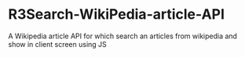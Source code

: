 # R3Search-WikiPedia-article-API
A Wikipedia article API for which search an articles from wikipedia and show in client screen using JS
